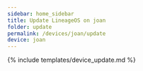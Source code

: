 ```yaml
---
sidebar: home_sidebar
title: Update LineageOS on joan
folder: update
permalink: /devices/joan/update
device: joan
---
```

{% include templates/device_update.md %}
